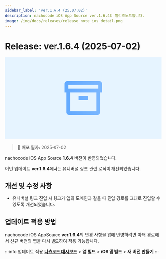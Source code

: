 ```yaml
---
sidebar_label: 'ver.1.6.4 (25.07.02)'
description: nachocode iOS App Source ver.1.6.4의 릴리즈노트입니다.
image: /img/docs/releases/release_note_ios_detail.png
---
```


# Release: ver.1.6.4 (2025-07-02)

![ios_detail](../../../../../static/img/docs/releases/release_note_ios_detail.png)

> 🔔 **배포 일자:** 2025-07-02

nachocode iOS App Source **1.6.4** 버전이 반영되었습니다.

이번 업데이트 **ver.1.6.4**에서는 유니버셜 링크 관련 로직이 개선되었습니다.

## 개선 및 수정 사항

- 유니버셜 링크 진입 시 링크가 앱의 도메인과 같을 때 진입 경로를 그대로 진입할 수 있도록 개선되었습니다.

## 업데이트 적용 방법

nachocode iOS AppSource **ver.1.6.4**의 변경 사항을 앱에 반영하려면 아래 경로에서 신규 버전의 앱을 다시 빌드하여 적용 가능합니다.

:::info 업데이트 적용
[**나쵸코드 대시보드**](https://nachocode.io/?utm_source=docs&utm_medium=documentation&utm_campaign=devguide) > **앱 빌드** > **iOS 앱 빌드** > **새 버전 만들기**
:::
